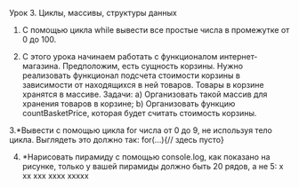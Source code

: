 Урок 3. Циклы, массивы, структуры данных

1. С помощью цикла while вывести все простые числа в промежутке от 0 до 100.

2. С этого урока начинаем работать с функционалом интернет-магазина. Предположим, есть сущность корзины. Нужно реализовать функционал подсчета стоимости корзины в зависимости от находящихся в ней товаров. Товары в корзине хранятся в массиве. Задачи:
a) Организовать такой массив для хранения товаров в корзине;
b) Организовать функцию countBasketPrice, которая будет считать стоимость корзины.

3.*Вывести с помощью цикла for числа от 0 до 9, не используя тело цикла. Выглядеть это должно так:
for(…){// здесь пусто}

4. *Нарисовать пирамиду с помощью console.log, как показано на рисунке, только у вашей пирамиды должно быть 20 рядов, а не 5:
x
xx
xxx
xxxx
xxxxx
